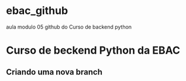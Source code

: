 # ebac_github
aula modulo 05 github do Curso de backend python

# Curso de beckend Python da EBAC

## Criando uma nova branch